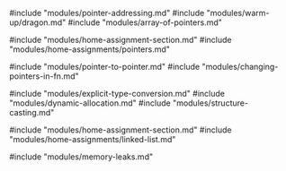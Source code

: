 #include "modules/pointer-addressing.md"
#include "modules/warm-up/dragon.md"
#include "modules/array-of-pointers.md"

#include "modules/home-assignment-section.md"
#include "modules/home-assignments/pointers.md"

#include "modules/pointer-to-pointer.md"
#include "modules/changing-pointers-in-fn.md"

#include "modules/explicit-type-conversion.md"
#include "modules/dynamic-allocation.md"
#include "modules/structure-casting.md"

#include "modules/home-assignment-section.md"
#include "modules/home-assignments/linked-list.md"

#include "modules/memory-leaks.md"
